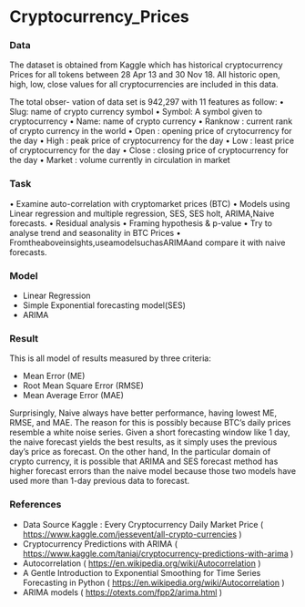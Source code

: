 # Cryptocurrency_Prices

### Data
The dataset is obtained from Kaggle which has historical cryptocurrency Prices for all tokens between 28 Apr 13 and 30 Nov 18. All historic open, high, low, close values for all cryptocurrencies are included in this data. 

The total obser- vation of data set is 942,297 with 11 features as follow:
• Slug: name of crypto currency symbol
• Symbol: A symbol given to cryptocurrency
• Name: name of crypto currency
• Ranknow : current rank of crypto currency in the world • Open : opening price of crytocurrency for the day
• High : peak price of cryptocurrency for the day
• Low : least price of cryptocurrency for the day
• Close : closing price of cryptocurrency for the day
• Market : volume currently in circulation in market


### Task 

• Examine auto-correlation with cryptomarket prices (BTC)
• Models using Linear regression and multiple regression, SES, SES holt, ARIMA,Naive forecasts.
• Residual analysis
• Framing hypothesis & p-value
• Try to analyse trend and seasonality in BTC Prices
• Fromtheaboveinsights,useamodelsuchasARIMAand compare it with naive forecasts.


### Model

- Linear Regression
- Simple Exponential forecasting model(SES) 
- ARIMA

### Result
This is all model of results measured by three criteria: 

- Mean Error (ME)
- Root Mean Square Error (RMSE)
-  Mean Average Error (MAE)

Surprisingly, Naive always have better performance, having lowest ME, RMSE, and MAE. 
The reason for this is possibly because BTC’s daily prices resemble a white noise series. Given a short forecasting window like 1 day, the naive forecast yields the best results, as it simply uses the previous day’s price as forecast. On the other hand, 
In the particular domain of crypto currency, it is possible that ARIMA and SES forecast method has higher forecast errors than the naive model because those two models have used more than 1-day previous data to forecast.


### References

- Data Source Kaggle : Every Cryptocurrency Daily Market Price 
( https://www.kaggle.com/jessevent/all-crypto-currencies ) 
- Cryptocurrency Predictions with ARIMA 
( https://www.kaggle.com/taniaj/cryptocurrency-predictions-with-arima )
- Autocorrelation ( https://en.wikipedia.org/wiki/Autocorrelation )
- A Gentle Introduction to Exponential Smoothing for Time Series Forecasting in Python 
( https://en.wikipedia.org/wiki/Autocorrelation )
- ARIMA models ( https://otexts.com/fpp2/arima.html ) 
